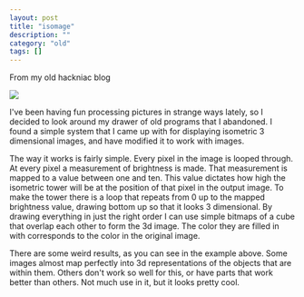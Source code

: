 ```yaml
---
layout: post
title: "isomage"
description: ""
category: "old"
tags: []
---
```



From my old hackniac blog


![](http://hackniac.com/images/relic/isomage.png)

I've been having fun processing pictures in strange ways lately, so I decided to look around my drawer of old programs that I abandoned. I found a simple system that I came up with for displaying isometric 3 dimensional images, and have modified it to work with images.

The way it works is fairly simple. Every pixel in the image is looped through. At every pixel a measurement of brightness is made. That measurement is mapped to a value between one and ten. This value dictates how high the isometric tower will be at the position of that pixel in the output image. To make the tower there is a loop that repeats from 0 up to the mapped brightness value, drawing bottom up so that it looks 3 dimensional. By drawing everything in just the right order I can use simple bitmaps of a cube that overlap each other to form the 3d image. The color they are filled in with corresponds to the color in the original image.

There are some weird results, as you can see in the example above. Some images almost map perfectly into 3d representations of the objects that are within them. Others don't work so well for this, or have parts that work better than others. Not much use in it, but it looks pretty cool.
